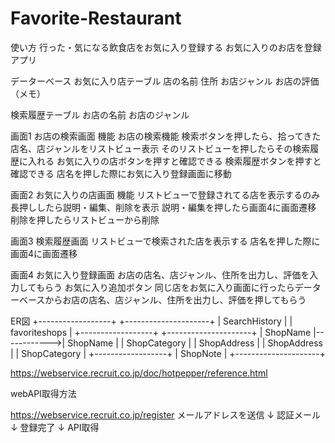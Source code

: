 # Favorite-Restaurant

使い方
行った・気になる飲食店をお気に入り登録する
お気に入りのお店を登録アプリ

データーベース
お気に入り店テーブル
店の名前
住所
お店ジャンル
お店の評価（メモ）

検索履歴テーブル
お店の名前
お店のジャンル

画面1
お店の検索画面
機能
お店の検索機能
検索ボタンを押したら、拾ってきた店名、店ジャンルをリストビュー表示
そのリストビューを押したらその検索履歴に入れる
お気に入りの店ボタンを押すと確認できる
検索履歴ボタンを押すと確認できる
店名を押した際にお気に入り登録画面に移動

画面2
お気に入りの店画面
機能
リストビューで登録されてる店を表示するのみ
長押ししたら説明・編集、削除を表示
説明・編集を押したら画面4に画面遷移
削除を押したらリストビューから削除

画面3
検索履歴画面
リストビューで検索された店を表示する
店名を押した際に画面4に画面遷移


画面4
お気に入り登録画面
お店の店名、店ジャンル、住所を出力し、評価を入力してもらう
お気に入り追加ボタン
同じ店をお気に入り画面に行ったらデーターベースからお店の店名、店ジャンル、住所を出力し、評価を押してもらう


ER図
+------------------+             +---------------------+
|   SearchHistory  |             |    favoriteshops    |
+------------------+             +---------------------+
| ShopName         |------------>| ShopName            |
| ShopCategory     |             | ShopAddress         |
| ShopAddress      |             | ShopCategory        |
+------------------+             | ShopNote            |
                                 +---------------------+


https://webservice.recruit.co.jp/doc/hotpepper/reference.html


webAPI取得方法

https://webservice.recruit.co.jp/register
メールアドレスを送信
↓
認証メール
↓
登録完了
↓
API取得

